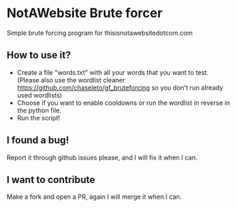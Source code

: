 # NotAWebsite Brute forcer
Simple brute forcing program for thisisnotawebsitedotcom.com

## How to use it?
- Create a file "words.txt" with all your words that you want to test. (Please also use the wordlist cleaner https://github.com/chaseleto/gf_bruteforcing so you don't run already used wordlists)
- Choose if you want to enable cooldowns or run the wordlist in reverse in the python file.
- Run the script!

## I found a bug!
Report it through github issues please, and I will fix it when I can.

## I want to contribute
Make a fork and open a PR, again I will merge it when I can.
